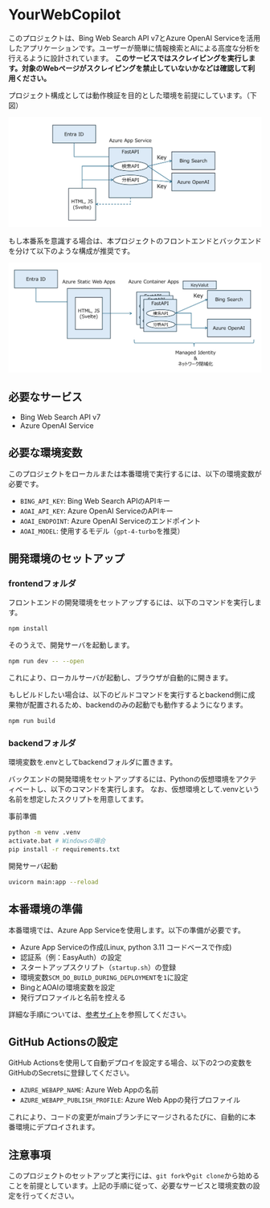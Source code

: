 # YourWebCopilot

このプロジェクトは、Bing Web Search API v7とAzure OpenAI Serviceを活用したアプリケーションです。ユーザーが簡単に情報検索とAIによる高度な分析を行えるように設計されています。
**このサービスではスクレイピングを実行します。対象のWebページがスクレイピングを禁止していないかなどは確認して利用ください。**

プロジェクト構成としては動作検証を目的とした環境を前提にしています。（下図）

![環境イメージ](asis.png)

もし本番系を意識する場合は、本プロジェクトのフロントエンドとバックエンドを分けて以下のような構成が推奨です。

![推奨環境イメージ](tobe.png)


## 必要なサービス

- Bing Web Search API v7
- Azure OpenAI Service

## 必要な環境変数

このプロジェクトをローカルまたは本番環境で実行するには、以下の環境変数が必要です。

- `BING_API_KEY`: Bing Web Search APIのAPIキー
- `AOAI_API_KEY`: Azure OpenAI ServiceのAPIキー
- `AOAI_ENDPOINT`: Azure OpenAI Serviceのエンドポイント
- `AOAI_MODEL`: 使用するモデル（`gpt-4-turbo`を推奨）

## 開発環境のセットアップ

### frontendフォルダ

フロントエンドの開発環境をセットアップするには、以下のコマンドを実行します。
```bash
npm install
```

そのうえで、開発サーバを起動します。
```bash
npm run dev -- --open
```

これにより、ローカルサーバが起動し、ブラウザが自動的に開きます。

もしビルドしたい場合は、以下のビルドコマンドを実行するとbackend側に成果物が配置されるため、backendのみの起動でも動作するようになります。
```bash
npm run build
```

### backendフォルダ

環境変数を.envとしてbackendフォルダに置きます。

バックエンドの開発環境をセットアップするには、Pythonの仮想環境をアクティベートし、以下のコマンドを実行します。
なお、仮想環境として.venvという名前を想定したスクリプトを用意してます。

事前準備
```bash
python -m venv .venv
activate.bat # Windowsの場合
pip install -r requirements.txt
```

開発サーバ起動
```bash
uvicorn main:app --reload
```

## 本番環境の準備

本番環境では、Azure App Serviceを使用します。以下の準備が必要です。

- Azure App Serviceの作成(Linux, python 3.11 コードベースで作成)
- 認証系（例：EasyAuth）の設定
- スタートアップスクリプト（`startup.sh`）の登録
- 環境変数`SCM_DO_BUILD_DURING_DEPLOYMENT`を`1`に設定
- BingとAOAIの環境変数を設定
- 発行プロファイルと名前を控える

詳細な手順については、[参考サイト](https://qiita.com/shyamagu/items/4fca59e47ae74b1ebaff)を参照してください。

## GitHub Actionsの設定

GitHub Actionsを使用して自動デプロイを設定する場合、以下の2つの変数をGitHubのSecretsに登録してください。

- `AZURE_WEBAPP_NAME`: Azure Web Appの名前
- `AZURE_WEBAPP_PUBLISH_PROFILE`: Azure Web Appの発行プロファイル

これにより、コードの変更がmainブランチにマージされるたびに、自動的に本番環境にデプロイされます。

## 注意事項

このプロジェクトのセットアップと実行には、`git fork`や`git clone`から始めることを前提としています。上記の手順に従って、必要なサービスと環境変数の設定を行ってください。